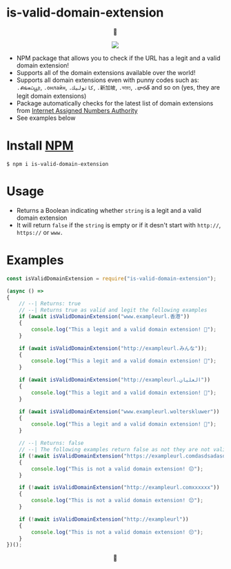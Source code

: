 # is-valid-domain-extension

<p align="center">🍩</p>

<p align="center"><a href="https://nodei.co/npm/is-valid-domain-extension/"><img src="https://nodei.co/npm/is-valid-domain-extension.png"></a></p>

 * NPM package that allows you to check if the URL has a legit and a valid domain extension!
 * Supports all of the domain extensions available over the world!
 * Supports all domain extensions even with punny codes such as: `.சிங்கப்பூர்`, `.онлайн`, `.كاثوليك`, `.新加坡`, `.ভারত`, `.భారత్` and so on (yes, they are legit domain extensions)
 * Package automatically checks for the latest list of domain extensions from [Internet Assigned Numbers Authority](https://www.iana.org/)
 * See examples below

# Install [NPM](https://www.npmjs.com/package/is-valid-domain-extension)

 `$ npm i is-valid-domain-extension`

# Usage

- Returns a Boolean indicating whether `string` is a legit and a valid domain extension
- It will return `false` if the `string` is empty or if it desn't start with `http://`, `https://` or `www.`

# Examples

``` javascript
const isValidDomainExtension = require("is-valid-domain-extension");

(async () =>
{
    // --| Returns: true
    // --| Returns true as valid and legit the following examples
    if (await isValidDomainExtension("www.exampleurl.香港"))
    {
        console.log("This a legit and a valid domain extension! 🍩");
    }

    if (await isValidDomainExtension("http://exampleurl.みんな"));
    {
        console.log("This a legit and a valid domain extension! 🍩");
    }

    if (await isValidDomainExtension("http://exampleurl.العليان"))
    {
        console.log("This a legit and a valid domain extension! 🍩");
    }

    if (await isValidDomainExtension("www.exampleurl.wolterskluwer"))
    {
        console.log("This a legit and a valid domain extension! 🍩");
    }

    // --| Returns: false
    // --| The following examples return false as not they are not valid url's or domain extensions
    if (!await isValidDomainExtension("https://exampleurl.comdasdsadasdsadasdsa"))
    {
        console.log("This is not a valid domain extension! 😔");
    }

    if (!await isValidDomainExtension("http://exampleurl.comxxxxxx"))
    {
        console.log("This is not a valid domain extension! 😔");
    }

    if (!await isValidDomainExtension("http://exampleurl"))
    {
        console.log("This is not a valid domain extension! 😔");
    }
})();
```

<p align="center">🍩</p>
